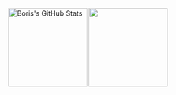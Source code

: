 <div>
  <img height="160" align="left" alt="Boris's GitHub Stats" src="https://github-readme-stats-git-masterrstaa-rickstaa.vercel.app/api?username=boriskostadinov96&show_icons=true&hide_border=false&title_color=9A0000&icon_color=0579C3&bg_color=ffffff00&text_color=417E87&border_color=0c1a25" />
  <img height="160" src="https://github-readme-stats-git-masterrstaa-rickstaa.vercel.app/api/top-langs/?username=boriskostadinov96&layout=compact&bg_color=ffffff00&hide_border=true" />
</div>

